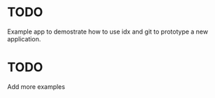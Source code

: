 # TODO

Example app to demostrate how to use idx and git to prototype a new application.

# TODO

Add more examples
